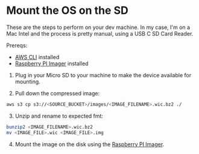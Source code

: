 # Mount the OS on the SD

These are the steps to perform on your dev machine.  In my case, I'm on a Mac Intel and the process is pretty manual, using a USB C SD Card Reader.

Prereqs:
- [AWS CLI](https://docs.aws.amazon.com/cli/latest/userguide/getting-started-install.html) installed
- [Raspberry PI Imager](https://www.raspberrypi.com/software/) installed

1. Plug in your Micro SD to your machine to make the device available for mounting.

2. Pull down the compressed image:

```bash
aws s3 cp s3://<SOURCE_BUCKET>/images/<IMAGE_FILENAME>.wic.bz2 ./
```

3. Unzip and rename to expected fmt:

```bash
bunzip2 <IMAGE_FILENAME>.wic.bz2
mv <IMAGE_FILE>.wic <IMAGE_FILE>.img
```

4. Mount the image on the disk using the [Raspberry PI Imager](https://www.raspberrypi.com/software/).